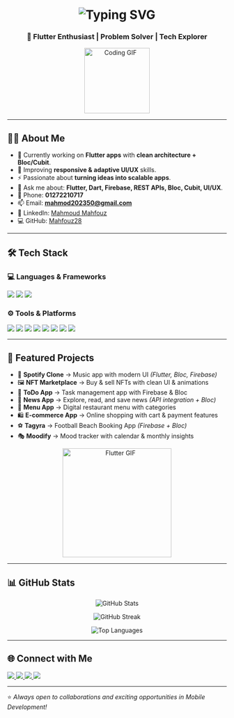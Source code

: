<!-- Animated Header -->
<h1 align="center">
  <img src="https://readme-typing-svg.demolab.com?font=Fira+Code&size=28&pause=1000&center=true&vCenter=true&width=500&lines=Hi+%F0%9F%91%8B%2C+I'm+Mahmoud+Mahffouz;Mobile+App+Developer;Flutter+%7C+Dart+%7C+Firebase;Clean+Architecture+%7C+Bloc+%7C+Cubit" alt="Typing SVG" />
</h1>

<h3 align="center">🚀 Flutter Enthusiast | Problem Solver | Tech Explorer</h3>

<p align="center">
  <img src="https://media.giphy.com/media/WUlplcMpOCEmTGBtBW/giphy.gif" width="150px" alt="Coding GIF"/>
</p>

---

## 👨‍💻 About Me  
- 🔭 Currently working on **Flutter apps** with **clean architecture + Bloc/Cubit**.  
- 🌱 Improving **responsive & adaptive UI/UX** skills.  
- ⚡ Passionate about **turning ideas into scalable apps**.  
- 💬 Ask me about: **Flutter, Dart, Firebase, REST APIs, Bloc, Cubit, UI/UX**.  
- 📱 Phone: **01272210717**  
- 📫 Email: **mahmod202350@gmail.com**  
- 🔗 LinkedIn: [Mahmoud Mahfouz](https://www.linkedin.com/in/mahmoud-mahfouz-53536a309/)  
- 💻 GitHub: [Mahfouz28](https://github.com/Mahfouz28)  

---

## 🛠️ Tech Stack  

### 💻 Languages & Frameworks  
<p align="left">
  <img src="https://img.shields.io/badge/Dart-0175C2?style=for-the-badge&logo=dart&logoColor=white"/>
  <img src="https://img.shields.io/badge/Flutter-02569B?style=for-the-badge&logo=flutter&logoColor=white"/>
  <img src="https://img.shields.io/badge/Firebase-FFCA28?style=for-the-badge&logo=firebase&logoColor=black"/>
</p>

### ⚙️ Tools & Platforms  
<p align="left">
  <img src="https://img.shields.io/badge/Bloc-0052CC?style=for-the-badge&logo=flutter&logoColor=white"/>
  <img src="https://img.shields.io/badge/Cubit-FF6F00?style=for-the-badge&logo=flutter&logoColor=white"/>
  <img src="https://img.shields.io/badge/Responsive-Design-blue?style=for-the-badge&logo=flutter&logoColor=white"/>
  <img src="https://img.shields.io/badge/Adaptive-UI-green?style=for-the-badge&logo=flutter&logoColor=white"/>
  <img src="https://img.shields.io/badge/Android%20Studio-3DDC84?style=for-the-badge&logo=android-studio&logoColor=white"/>
  <img src="https://img.shields.io/badge/VS%20Code-007ACC?style=for-the-badge&logo=visual-studio-code&logoColor=white"/>
  <img src="https://img.shields.io/badge/Git-F05032?style=for-the-badge&logo=git&logoColor=white"/>
  <img src="https://img.shields.io/badge/GitHub-181717?style=for-the-badge&logo=github&logoColor=white"/>
</p>

---

## 📂 Featured Projects  

- 🎵 **Spotify Clone** → Music app with modern UI *(Flutter, Bloc, Firebase)*  
- 🖼️ **NFT Marketplace** → Buy & sell NFTs with clean UI & animations  
- 📝 **ToDo App** → Task management app with Firebase & Bloc  
- 📰 **News App** → Explore, read, and save news *(API integration + Bloc)*  
- 🍴 **Menu App** → Digital restaurant menu with categories  
- 🛍️ **E-commerce App** → Online shopping with cart & payment features  
- ⚽ **Tagyra** → Football Beach Booking App *(Firebase + Bloc)*  
- 🎭 **Moodify** → Mood tracker with calendar & monthly insights  

<p align="center">
  <img src="https://media.giphy.com/media/26tn33aiTi1jkl6H6/giphy.gif" width="250px" alt="Flutter GIF"/>
</p>

---

## 📊 GitHub Stats  

<p align="center">
  <img src="https://github-readme-stats.vercel.app/api?username=Mahfouz28&show_icons=true&theme=radical" alt="GitHub Stats"/>
</p>

<p align="center">
  <img src="https://github-readme-streak-stats.herokuapp.com/?user=Mahfouz28&theme=radical" alt="GitHub Streak"/>
</p>

<p align="center">
  <img src="https://github-readme-stats.vercel.app/api/top-langs/?username=Mahfouz28&layout=compact&theme=radical" alt="Top Languages"/>
</p>

---

## 🌐 Connect with Me  

<p align="left">
<a href="https://www.linkedin.com/in/mahmoud-mahfouz-53536a309/" target="_blank">
  <img src="https://img.shields.io/badge/LinkedIn-0A66C2?style=for-the-badge&logo=linkedin&logoColor=white"/>
</a>
<a href="https://github.com/Mahfouz28" target="_blank">
  <img src="https://img.shields.io/badge/GitHub-181717?style=for-the-badge&logo=github&logoColor=white"/>
</a>
<a href="mailto:mahmod202350@gmail.com">
  <img src="https://img.shields.io/badge/Email-D14836?style=for-the-badge&logo=gmail&logoColor=white"/>
</a>
<a href="tel:+201272210717">
  <img src="https://img.shields.io/badge/Phone-25D366?style=for-the-badge&logo=whatsapp&logoColor=white"/>
</a>
</p>

---

⭐️ *Always open to collaborations and exciting opportunities in Mobile Development!*  
